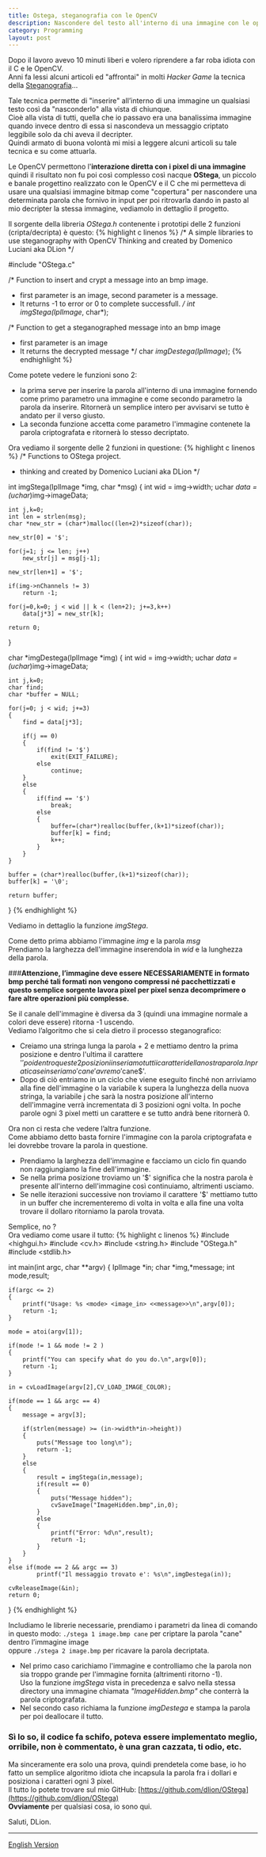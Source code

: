 ```yaml
---
title: Ostega, steganografia con le OpenCV
description: Nascondere del testo all'interno di una immagine con le opencv
category: Programming
layout: post
---
```

Dopo il lavoro avevo 10 minuti liberi e volero riprendere a far roba idiota con il C e le OpenCV.   
Anni fa lessi alcuni articoli ed "affrontai" in molti *Hacker Game* la tecnica della [Steganografia](http://it.wikipedia.org/wiki/Steganografia)…

Tale tecnica permette di "inserire" all’interno di una immagine un qualsiasi testo così da "nasconderlo" alla vista di chiunque.   
Cioè alla vista di tutti, quella che io passavo era una banalissima immagine quando invece dentro di essa si nascondeva un messaggio criptato leggibile solo da chi aveva il decripter.   
Quindi armato di buona volontà mi misi a leggere alcuni articoli su tale tecnica e su come attuarla.

Le OpenCV permettono l'**interazione diretta con i pixel di una immagine** quindi il risultato non fu poi così complesso così nacque **OStega**, un piccolo e banale progettino realizzato con le OpenCV e il C che mi permetteva di usare una qualsiasi immagine bitmap come "copertura" per nascondere una determinata parola che fornivo in input per poi ritrovarla dando in pasto al mio decripter la stessa immagine, vediamolo in dettaglio il progetto.

Il sorgente della libreria *OStega.h* contenente i prototipi delle 2 funzioni (cripta/decripta) è questo:
{% highlight c linenos %}
/*
A simple libraries to use steganography with OpenCV
Thinking and created by Domenico Luciani aka DLion
*/

#include "OStega.c"


/* Function to insert and crypt a message into an bmp image.
 * first parameter is an image, second parameter is a message.
 * It returns -1 to error or 0 to complete successfull.
 */
int imgStega(IplImage*, char*);

/* Function to get a steganographed message into an bmp image
 * first parameter is an image
 * It returns the decrypted message
 */
char *imgDestega(IplImage*);
{% endhighlight %}

Come potete vedere le funzioni sono 2:

* la prima serve per inserire la parola all'interno di una immagine fornendo come primo parametro una immagine e come secondo parametro la parola da inserire. Ritornerà un semplice intero per avvisarvi se tutto è andato per il verso giusto.
* La seconda funzione accetta come parametro l'immagine contenete la parola criptografata e ritornerà lo stesso decriptato.

Ora vediamo il sorgente delle 2 funzioni in questione:
{% highlight c linenos %}
/* Functions to OStega project.
* thinking and created by Domenico Luciani aka DLion
*/
  
int imgStega(IplImage *img, char *msg)
{
    int wid = img->width;
    uchar *data = (uchar*)img->imageData;
    
    int j,k=0;
    int len = strlen(msg);
    char *new_str = (char*)malloc((len+2)*sizeof(char));
 
    new_str[0] = '$';
 
    for(j=1; j <= len; j++)
        new_str[j] = msg[j-1];
 
    new_str[len+1] = '$';
 
    if(img->nChannels != 3)
        return -1;
 
    for(j=0,k=0; j < wid || k < (len+2); j+=3,k++)
        data[j*3] = new_str[k];
 
    return 0;
}
    
char *imgDestega(IplImage *img)
{
    int wid = img->width;
    uchar *data = (uchar*)img->imageData;
    
    int j,k=0;
    char find;
    char *buffer = NULL;
 
    for(j=0; j < wid; j+=3)
    {
        find = data[j*3];
 
        if(j == 0)
        {
            if(find != '$')
                exit(EXIT_FAILURE);
            else
                continue;
        }
        else
        {
            if(find == '$')
                break;
            else
            {
                buffer=(char*)realloc(buffer,(k+1)*sizeof(char));
                buffer[k] = find;
                k++;
            }
        }
    }
    
    buffer = (char*)realloc(buffer,(k+1)*sizeof(char));
    buffer[k] = '\0';
 
    return buffer;
}
{% endhighlight %}

Vediamo in dettaglio la funzione *imgStega*.

Come detto prima abbiamo l'immagine *img* e la parola *msg*   
Prendiamo la larghezza dell'immagine inserendola in *wid* e la lunghezza della parola.

###**Attenzione, l’immagine deve essere NECESSARIAMENTE in formato bmp perché tali formati non vengono compressi né pacchettizzati e questo semplice sorgente lavora pixel per pixel senza decomprimere o fare altre operazioni più complesse.**

Se il canale dell'immagine è diversa da 3 (quindi una immagine normale a colori deve essere) ritorna -1 uscendo.   
Vediamo l’algoritmo che si cela dietro il processo steganografico:

* Creiamo una stringa lunga la parola + 2 e mettiamo dentro la prima posizione e dentro l'ultima il carattere '$' poi dentro queste 2 posizioni inseriamo tutti i caratteri della nostra parola. In pratica se inseriamo 'cane' avremo '$cane$'.
* Dopo di ciò entriamo in un ciclo che viene eseguito finché non arriviamo alla fine dell'immagine o la variabile k supera la lunghezza della nuova stringa, la variabile j che sarà la nostra posizione all'interno dell'immagine verrà incrementata di 3 posizioni ogni volta. In poche parole ogni 3 pixel metti un carattere e se tutto andrà bene ritornerà 0.

Ora non ci resta che vedere l’altra funzione.   
Come abbiamo detto basta fornire l'immagine con la parola criptografata e lei dovrebbe trovare la parola in questione.

* Prendiamo la larghezza dell'immagine e facciamo un ciclo fin quando non raggiungiamo la fine dell'immagine.
* Se nella prima posizione troviamo un '$' significa che la nostra parola è presente all'interno dell'immagine così continuiamo, altrimenti usciamo.
* Se nelle iterazioni successive non troviamo il carattere '$'  mettiamo tutto in un buffer che incrementeremo di volta in volta e alla fine una volta trovare il dollaro ritorniamo la parola trovata.

Semplice, no ?   
Ora vediamo come usare il tutto:
{% highlight c linenos %}
#include <highgui.h>
#include <cv.h>
#include <string.h>
#include "OStega.h"
#include <stdlib.h>
 
int main(int argc, char **argv)
{
    IplImage *in;
    char *img,*message;
    int mode,result;
    
    if(argc <= 2)
    {
        printf("Usage: %s <mode> <image_in> <<message>>\n",argv[0]);
        return -1;
    }
 
    mode = atoi(argv[1]);
 
    if(mode != 1 && mode != 2 )
    {
        printf("You can specify what do you do.\n",argv[0]);
        return -1;
    }
 
    in = cvLoadImage(argv[2],CV_LOAD_IMAGE_COLOR);
    
    if(mode == 1 && argc == 4)
    {
        message = argv[3];
 
        if(strlen(message) >= (in->width*in->height))
        {
            puts("Message too long\n");
            return -1;
        }
        else
        {
            result = imgStega(in,message);
            if(result == 0)
            {
                puts("Message hidden");
                cvSaveImage("ImageHidden.bmp",in,0);
            }
            else
            {
                printf("Error: %d\n",result);
                return -1;
            }
        }
    }
    else if(mode == 2 && argc == 3)
            printf("Il messaggio trovato e': %s\n",imgDestega(in));
    
    cvReleaseImage(&in);
    return 0;
}
{% endhighlight %}

Includiamo le librerie necessarie, prendiamo i parametri da linea di comando in questo modo: `./stega 1 image.bmp cane` per criptare la parola "cane" dentro l’immagine image   
oppure `./stega 2 image.bmp` per ricavare la parola decriptata.

* Nel primo caso carichiamo l'immagine e controlliamo che la parola non sia troppo grande per l'immagine fornita (altrimenti ritorno -1).   
Uso la funzione *imgStega* vista in precedenza e salvo nella stessa directory una immagine chiamata *"ImageHidden.bmp"* che conterrà la parola criptografata.
* Nel secondo caso richiama la funzione *imgDestega* e stampa la parola per poi deallocare il tutto.

### **Sì lo so, il codice fa schifo, poteva essere implementato meglio, orribile, non è commentato, è una gran cazzata, ti odio, etc.**   
Ma sinceramente era solo una prova, quindi prendetela come base, io ho fatto un semplice algoritmo idiota che incapsula la parola fra i dollari e posiziona i caratteri ogni 3 pixel.   
Il tutto lo potete trovare sul mio GitHub: [https://github.com/dlion/OStega](https://github.com/dlion/OStega)   
**Ovviamente** per qualsiasi cosa, io sono qui.

Saluti, DLion.

---

[English Version](https://domenicoluciani.com/2013/03/15/ostega-opencv-steganography.html)
